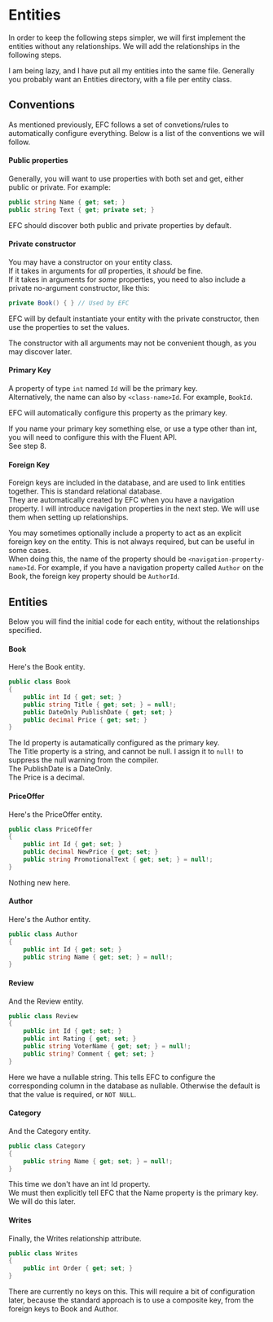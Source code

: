 # Entities
In order to keep the following steps simpler, we will first implement the entities without any relationships. We will add the relationships in the following steps.

I am being lazy, and I have put all my entities into the same file. Generally you probably want an Entities directory, with a file per entity class.

## Conventions
As mentioned previously, EFC follows a set of convetions/rules to automatically configure everything. Below is a list of the conventions we will follow.

#### Public properties
Generally, you will want to use properties with both set and get, either public or private. For example:

```csharp
public string Name { get; set; }
public string Text { get; private set; }
```
EFC should discover both public and private properties by default.

#### Private constructor
You may have a constructor on your entity class.\
If it takes in arguments for _all_ properties, it _should_ be fine.\
If it takes in arguments for _some_ properties, you need to also include a private no-argument constructor, like this:

```csharp
private Book() { } // Used by EFC
```

EFC will by default instantiate your entity with the private constructor, then use the properties to set the values.

The constructor with all arguments may not be convenient though, as you may discover later.

#### Primary Key
A property of type `int` named `Id` will be the primary key.\
Alternatively, the name can also by `<class-name>Id`. For example, `BookId`.

EFC will automatically configure this property as the primary key.

If you name your primary key something else, or use a type other than int, you will need to configure this with the Fluent API.\
See step 8.

#### Foreign Key
Foreign keys are included in the database, and are used to link entities together. This is standard relational database.\
They are automatically created by EFC when you have a navigation property. 
I will introduce navigation properties in the next step. We will use them when setting up relationships.

You may sometimes optionally include a property to act as an explicit foreign key on the entity. 
This is not always required, but can be useful in some cases.\
When doing this, the name of the property should be `<navigation-property-name>Id`. For example, if you have a navigation property called `Author` on the Book, the foreign key property should be `AuthorId`.

## Entities
Below you will find the initial code for each entity, without the relationships specified.


#### Book
Here's the Book entity.

```csharp
public class Book
{
    public int Id { get; set; }
    public string Title { get; set; } = null!;
    public DateOnly PublishDate { get; set; }
    public decimal Price { get; set; }
}
```

The Id property is autamatically configured as the primary key.\
The Title property is a string, and cannot be null. I assign it to `null!` to suppress the null warning from the compiler.\
The PublishDate is a DateOnly.\
The Price is a decimal.

#### PriceOffer
Here's the PriceOffer entity.

```csharp
public class PriceOffer
{
    public int Id { get; set; }
    public decimal NewPrice { get; set; }
    public string PromotionalText { get; set; } = null!;
}
```
Nothing new here.

#### Author
Here's the Author entity.

```csharp
public class Author
{
    public int Id { get; set; }
    public string Name { get; set; } = null!;
}
```

#### Review
And the Review entity.

```csharp
public class Review
{
    public int Id { get; set; }
    public int Rating { get; set; }
    public string VoterName { get; set; } = null!;
    public string? Comment { get; set; }
}
```
Here we have a nullable string. This tells EFC to configure the corresponding column in the database as nullable. Otherwise the default is that the value is required, or `NOT NULL`.

#### Category
And the Category entity.

```csharp
public class Category
{
    public string Name { get; set; } = null!;
}
```
This time we don't have an int Id property.\
We must then explicitly tell EFC that the Name property is the primary key. We will do this later.

#### Writes
Finally, the Writes relationship attribute.

```csharp
public class Writes
{
    public int Order { get; set; }
}
```

There are currently no keys on this. This will require a bit of configuration later, because the standard approach is to use a composite key, from the foreign keys to Book and Author.